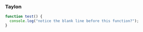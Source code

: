 ### Taylon

```js
function test() {
  console.log("notice the blank line before this function?");
}
```


